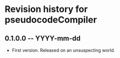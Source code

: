 # Revision history for pseudocodeCompiler

## 0.1.0.0  -- YYYY-mm-dd

* First version. Released on an unsuspecting world.
